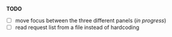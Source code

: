 **TODO**

- [ ] move focus between the three different panels  (*in progress*)
- [ ] read request list from a file instead of hardcoding

